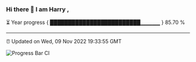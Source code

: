### Hi there 👋 I am Harry , 

⏳ Year progress { █████████████████████████▁▁▁▁▁ } 85.70 %

---

⏰ Updated on Wed, 09 Nov 2022 19:33:55 GMT

![Progress Bar CI](https://github.com/duykhang68/duykhang68/workflows/Progress%20Bar%20CI/badge.svg)
